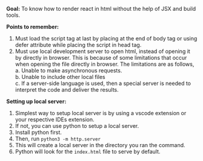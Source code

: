 **Goal:** To know how to render react in html without the help of JSX and build tools.

**Points to remember:**
1. Must load the script tag at last by placing at the end of body tag or using defer attribute while placing the script in head tag.
2. Must use local development server to open html, instead of opening it by directly in browser. This is because of some limitations that occur when opening the file directly in browser. The limitations are as follows,
    a. Unable to make asynchronous requests. <br/>
    b. Unable to include other local files <br/>
    c. If a server-side language is used, then a special server is needed to interpret the code and deliver the results.

**Setting up local server:**
1. Simplest way to setup local server is by using a vscode extension or your respective IDEs extension.
2. If not, you can use python to setup a local server.
3. Install python first.
4. Then, run ```python3 -m http.server```
5. This will create a local server in the directory you ran the command.
6. Python will look for the `index.html` file to serve by default.
